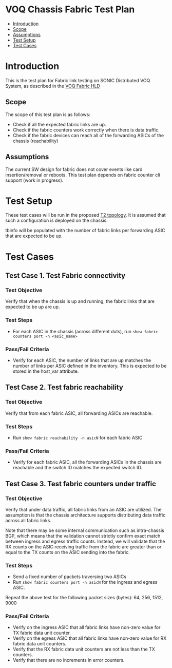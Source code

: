 # **VOQ Chassis Fabric Test Plan**

 - [Introduction](#introduction)
 - [Scope](#scope)
 - [Assumptions](#assumptions)
 - [Test Setup](#test-setup)
 - [Test Cases](#test-cases)

# Introduction

This is the test plan for Fabric link testing on SONIC Distributed VOQ System, as described in the [VOQ Fabric HLD](https://github.com/sonic-net/SONiC/blob/master/doc/voq/fabric.md)

## Scope

The scope of this test plan is as follows:
* Check if all the expected fabric links are up.
* Check if the fabric counters work correctly when there is data traffic.
* Check if the fabric devices can reach all of the forwarding ASICs of the chassis (reachability)

## Assumptions

The current SW design for fabric does not cover events like card insertion/removal or reboots. This test plan depends on fabric counter cli support (work in progress).

# Test Setup

These test cases will be run in the proposed [T2 topology](https://github.com/sonic-net/sonic-mgmt/blob/master/ansible/vars/topo_t2.yml). It is assumed that such a configuration is deployed on the chassis.

tbinfo will be populated with the number of fabric links per forwarding ASIC that are expected to be up.

# Test Cases

## Test Case 1. Test Fabric connectivity

### Test Objective
Verify that when the chassis is up and running, the fabric links that are expected to be up are up.

### Test Steps
* For each ASIC in the chassis (across different duts), run `show fabric counters port -n <asic_name>`

### Pass/Fail Criteria
* Verify for each ASIC, the number of links that are up matches the number of links per ASIC defined in the inventory. This is expected to be stored in the host_var attribute.

## Test Case 2. Test fabric reachability

### Test Objective
Verify that from each fabric ASIC, all forwarding ASICs are reachable.

### Test Steps
* Run `show fabric reachability -n asicN` for each fabric ASIC

### Pass/Fail Criteria
* Verify for each fabric ASIC, all the forwarding ASICs in the chassis are reachable and the switch ID matches the expected switch ID.

## Test Case 3. Test fabric counters under traffic

### Test Objective
Verify that under data traffic, all fabric links from an ASIC are utilized. The assumption is that the chassis architecture supports distributing data traffic across all fabric links.

Note that there may be some internal communication such as intra-chassis BGP, which means that the validation cannot strictly confirm exact match between ingress and egress traffic counts.
Instead, we will validate that the RX counts on the ASIC receiving traffic from the fabric are greater than or equal to the TX counts on the ASIC sending into the fabric.

### Test Steps
* Send a fixed number of packets traversing two ASICs
* Run `show fabric counters port -n asicN` for the ingress and egress ASIC.

Repeat the above test for the following packet sizes (bytes): 64, 256, 1512, 9000

### Pass/Fail Criteria
* Verify on the ingress ASIC that all fabric links have non-zero value for TX fabric data unit counter.
* Verify on the egress ASIC that all fabric links have non-zero value for RX fabric data unit counters.
* Verify that the RX fabric data unit counters are not less than the TX counters.
* Verify that there are no increments in error counters.
